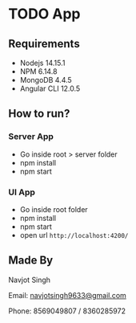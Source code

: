 # TODO App

## Requirements

- Nodejs 14.15.1
- NPM 6.14.8
- MongoDB 4.4.5
- Angular CLI 12.0.5

## How to run?

### Server App

- Go inside root > server folder
- npm install
- npm start

### UI App

- Go inside root folder
- npm install
- npm start
- open url `http://localhost:4200/`

## Made By

Navjot Singh

Email: navjotsingh9633@gmail.com

Phone: 8569049807 / 8360285972

